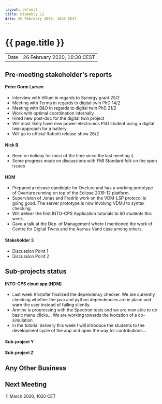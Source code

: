 ```yaml
---
layout: default
title: Biweekly 12
date: 26 February 2020, 1030 CEST
---
```


<script src="https://code.jquery.com/jquery-1.11.1.min.js">
</script>
<script src="/javascripts/edit.js"></script>
<script>setEditButonNm();</script>

# {{ page.title }}

|||
|---|---|
| Date | 26 February 2020, 10:30 CEST |


## Pre-meeting stakeholder's reports

<!-- Please keep in mind that the minutes are publicly available.-->

#### Peter Gorm Larsen
* Interview with Villum in regards to Synergy grant 25/2
* Meeting with Terma in regards to digital twin PhD 14/2
* Meeting with B&O in regards to digital twin PhD 21/2
* Work with optimal coordination internally
* Hired new post-doc for the digital twin project
* Will most likely have new power-electronics PhD student using a digital twin approach for a battery
* Will go to official Robotti release show 26/2

#### Nick B
* Been on holiday for most of the time since the last meeting :)
* Some progress made on discussions with FMI Standard folk on the open issues

#### HDM
* Prepared a release candidate for Oveture and has a working prototype of Overture running on top of the Eclipse 2019-12 platform.
* Supervision of Jonas and Fredrik work on the VDM-LSP protocol is going good. The server prototype is now invoking VDMJ to syntax checking. 
* Will deliver the first INTO-CPS Application tutorials to 60 students this week. 
* Gave a talk at the Dep. of Management where I mentioned the work of Centre for Digital Twins and the Aarhus Vand case among others.

#### Stakeholder 3
* Discussion Point 1
* Discussion Point 2


## Sub-projects status


#### INTO-CPS cloud app (HDM)
* Last week Kristofer finalized the dependency checker. We are currently checking whether the java and python dependencies are in place and warn the user instead of failing silently.
* Armine is progressing with the Spectron tests and we are now able to do basic menu clicks... We are working towards the ivocation of a co-simulation.
* In the tutorial delivery this week I will introduce the students to the development cycle of the app and open the way for contributions...

#### Sub-project Y

#### Sub-project Z

##  Any Other Business

Next Meeting
------------

11 March 2020, 1030 CET


<div id="edit_page_div"></div>
